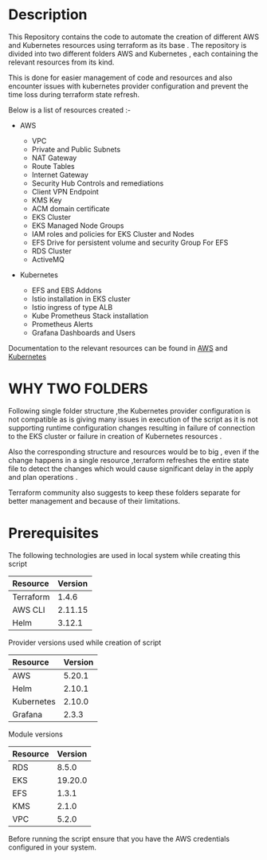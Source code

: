 # Description
This Repository contains the code to automate the creation of different AWS and Kubernetes resources using terraform as its base . The repository is divided into two different folders AWS and Kubernetes , each containing the relevant resources from its kind.

This is done for easier management of code and resources and also encounter issues with kubernetes provider configuration and prevent the time loss during terraform state refresh. 

Below is a list of resources created :-

  - AWS
    - VPC
    - Private and Public Subnets
    - NAT Gateway
    - Route Tables
    - Internet Gateway
    - Security Hub Controls and remediations
    - Client VPN Endpoint
    - KMS Key
    - ACM domain certificate
    - EKS Cluster
    - EKS Managed Node Groups
    - IAM roles and policies for EKS Cluster and Nodes
    - EFS Drive for persistent volume and security Group For EFS
    - RDS Cluster
    - ActiveMQ
  
  - Kubernetes
    - EFS and EBS Addons 
    - Istio installation in EKS cluster
    - Istio ingress of type ALB
    - Kube Prometheus Stack installation 
    - Prometheus Alerts
    - Grafana Dashboards and Users

Documentation to the relevant resources can be found in [AWS](./aws/README.md) and [Kubernetes](./kubernetes/README.md)

# WHY TWO FOLDERS

Following single folder structure ,the Kubernetes provider configuration is not compatible as is giving many issues in execution of the script as it is not supporting runtime configuration changes resulting in failure of connection to the EKS cluster or failure in creation of Kubernetes resources .

Also the corresponding structure and resources would be to big , even if the change happens in a single resource ,terraform refreshes the entire state file to detect the changes which  would cause significant delay in the apply and plan operations .

Terraform community also suggests to keep these folders separate for better management and because of their limitations.

# Prerequisites

The following technologies are used in local system while creating this script

| Resource  | Version |
|:----------|:--------|
| Terraform | 1.4.6   |
| AWS CLI	  | 2.11.15 |
| Helm	    | 3.12.1  |

Provider versions used while creation of script

| Resource   | Version |
|:-----------|:--------|
| AWS        | 5.20.1  |
| Helm       | 2.10.1  | 
| Kubernetes | 2.10.0  |
| Grafana    | 2.3.3   |

Module versions

| Resource   | Version |
|:-----------|:--------|
| RDS        | 8.5.0   |
| EKS        | 19.20.0 |
| EFS        | 1.3.1   | 
| KMS        | 2.1.0   |
| VPC        | 5.2.0   |

Before running the script ensure that you have the AWS credentials configured in your system.